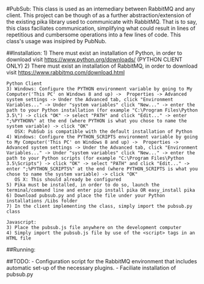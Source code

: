 #PubSub:
    This class is used as an intemediary between RabbitMQ and any client. This project can be though of as a further abstraction/extension of the existing pika library used to communicate with RabbitMQ. That is to say, this class faciliates communication, simplifying what could result in lines of repetitious and cumbersome operations into a few lines of code. This class's usage was insipired by PubNub.

##Installation:
	1) There must exist an installation of Python, in order to download visit https://www.python.org/downloads/ (PYTHON CLIENT ONLY)
    2) There must exist an installation of RabbitMQ, in order to download visit https://www.rabbitmq.com/download.html
    
    Python Client
    3) Windows: Configure the PYTHON environment variable by going to My Computer('This PC' on Windows 8 and up) ->  Properties -> Advanced system settings -> Under the Advanced tab, click "Environment Variables..." -> Under "system variables" click "New..." -> enter the path to your Python installation (for example "C:\Program Files\Python 3.5\") -> click "OK" -> select "PATH" and click "Edit..." -> enter ";%PYTHON%" at the end (where PYTHON is what you chose to name the system variable) -> click "OK"
       OSX: PubSub is compatible with the default installation of Python
    4) Windows: Configure the PYTHON_SCRIPTS environment variable by going to My Computer('This PC' on Windows 8 and up) ->  Properties -> Advanced system settings -> Under the Advanced tab, click "Environment Variables..." -> Under "system variables" click "New..." -> enter the path to your Python scripts (for example "C:\Program Files\Python 3.5\Scripts") -> click "OK" -> select "PATH" and click "Edit..." -> enter ";%PYTHON_SCRIPTS%" at the end (where PYTHON_SCRIPTS is what you chose to name the system variable) -> click "OK"
       OS X: This should already be configured
    5) Pika must be installed, in order to do so, launch the terminal/command line and enter pip install pika OR easy_install pika
    6) Download pubsub.py and place the file under your Python installations /Libs folder
    7) In the client implementing the class, simply import the pubsub.py class

    Javascript:
    3) Place the pubsub.js file anywhere on the development computer
    4) Simply import the pubsub.js file by use of the <script> tags in an HTML file

##Running:

##TODO:
    - Configuration script for the RabbitMQ environment that includes automatic set-up of the necessary plugins.
    - Faciliate installation of pubsub.py
